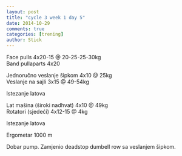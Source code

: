 ```yaml
---
layout: post
title: "cycle 3 week 1 day 5"
date: 2014-10-29
comments: true
categories: [trening]
author: Stick
---
```


Face pulls 4x20-15 @ 20-25-25-30kg    
Band pullaparts 4x20   

Jednoručno veslanje šipkom 4x10 @ 25kg  
Veslanje na sajli 3x15 @ 49-54kg  

Istezanje latova  

Lat mašina (široki nadhvat) 4x10 @ 49kg   
Rotatori (sjedeći) 4x12-15 @ 4kg   

Istezanje latova   

Ergometar 1000 m   

Dobar pump. Zamjenio deadstop dumbell row sa veslanjem šipkom.
